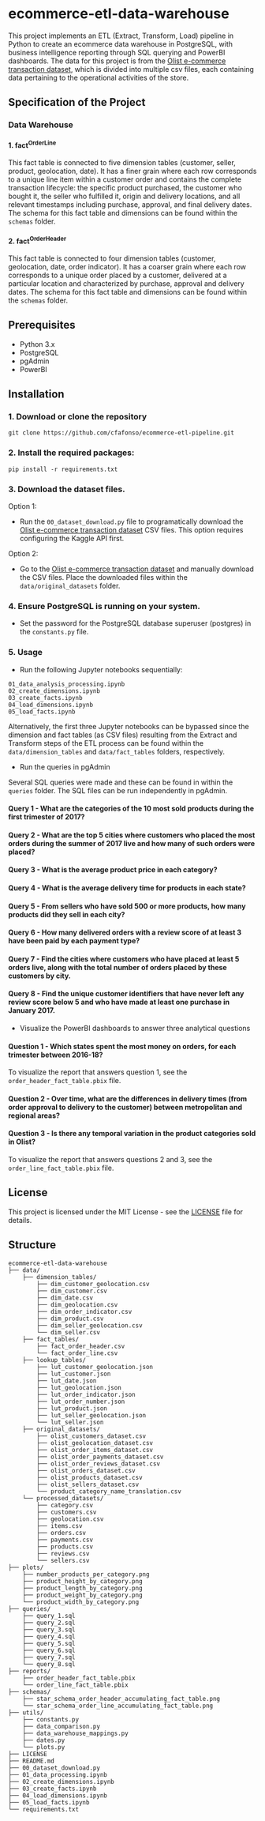 # ecommerce-etl-data-warehouse
This project implements an ETL (Extract, Transform, Load) pipeline in Python to create an ecommerce data warehouse in PostgreSQL, with business intelligence reporting through SQL querying and PowerBI dashboards. The data for this project is from the [Olist e-commerce transaction dataset](https://www.kaggle.com/datasets/olistbr/brazilian-ecommerce), which is divided into multiple csv files, each containing data pertaining to the operational activities of the store.


## Specification of the Project

### Data Warehouse

#### 1. fact<sup>OrderLine</sup>

This fact table is connected to five dimension tables (customer, seller, product, geolocation, date). It has a finer grain where each row corresponds to a unique line item within a customer order and contains the complete transaction lifecycle: the specific product purchased, the customer who bought it, the seller who fulfilled it, origin and delivery locations, and all relevant timestamps including purchase, approval, and final delivery dates. The schema for this fact table and dimensions can be found within the `schemas` folder.

#### 2. fact<sup>OrderHeader</sup>

This fact table is connected to four dimension tables (customer, geolocation, date, order indicator). It has a coarser grain where each row corresponds to a unique order placed by a customer, delivered at a particular location and characterized by purchase, approval and delivery dates. The schema for this fact table and dimensions can be found within the `schemas` folder.


## Prerequisites

- Python 3.x
- PostgreSQL
- pgAdmin
- PowerBI


## Installation

### 1. Download or clone the repository

```git clone https://github.com/cfafonso/ecommerce-etl-pipeline.git```


### 2. Install the required packages:

```pip install -r requirements.txt```


### 3. Download the dataset files.

Option 1: 
- Run the `00_dataset_download.py` file to programatically download the [Olist e-commerce transaction dataset](https://www.kaggle.com/datasets/olistbr/brazilian-ecommerce) CSV files. This option requires configuring the Kaggle API first.


Option 2:

- Go to the [Olist e-commerce transaction dataset](https://www.kaggle.com/datasets/olistbr/brazilian-ecommerce) and manually download the CSV files. Place the downloaded files within the `data/original_datasets` folder.


### 4. Ensure PostgreSQL is running on your system.

- Set the password for the PostgreSQL database superuser (postgres) in the `constants.py` file.


### 5. Usage

- Run the following Jupyter notebooks sequentially:

```
01_data_analysis_processing.ipynb
02_create_dimensions.ipynb
03_create_facts.ipynb
04_load_dimensions.ipynb
05_load_facts.ipynb
```


Alternatively, the first three Jupyter notebooks can be bypassed since the dimension and fact tables (as CSV files) resulting from the Extract and Transform steps of the ETL process can be found within the ```data/dimension_tables``` and ```data/fact_tables``` folders, respectively.


- Run the queries in pgAdmin

Several SQL queries were made and these can be found in within the `queries` folder. The SQL files can be run independently in pgAdmin.

#### Query 1 - What are the categories of the 10 most sold products during the first trimester of 2017?

#### Query 2 - What are the top 5 cities where customers who placed the most orders during the summer of 2017 live and how many of such orders were placed?

#### Query 3 - What is the average product price in each category?

#### Query 4 - What is the average delivery time for products in each state?

#### Query 5 - From sellers who have sold 500 or more products, how many products did they sell in each city?

#### Query 6 - How many delivered orders with a review score of at least 3 have been paid by each payment type?

#### Query 7 - Find the cities where customers who have placed at least 5 orders live, along with the total number of orders placed by these customers by city.

#### Query 8 - Find the unique customer identifiers that have never left any review score below 5 and who have made at least one purchase in January 2017.


- Visualize the PowerBI dashboards to answer three analytical questions

#### Question 1 - Which states spent the most money on orders, for each trimester between 2016-18?

To visualize the report that answers question 1, see the `order_header_fact_table.pbix` file.

#### Question 2 - Over time, what are the differences in delivery times (from order approval to delivery to the customer) between metropolitan and regional areas?

#### Question 3 - Is there any temporal variation in the product categories sold in Olist?

To visualize the report that answers questions 2 and 3, see the `order_line_fact_table.pbix` file.


## License

This project is licensed under the MIT License - see the [LICENSE](LICENSE) file for details.


## Structure

```
ecommerce-etl-data-warehouse
├── data/
    ├── dimension_tables/
        ├── dim_customer_geolocation.csv
        ├── dim_customer.csv
        ├── dim_date.csv
        ├── dim_geolocation.csv
        ├── dim_order_indicator.csv
        ├── dim_product.csv
        ├── dim_seller_geolocation.csv
        └── dim_seller.csv
    ├── fact_tables/
        ├── fact_order_header.csv
        └── fact_order_line.csv
    ├── lookup_tables/
        ├── lut_customer_geolocation.json
        ├── lut_customer.json
        ├── lut_date.json
        ├── lut_geolocation.json
        ├── lut_order_indicator.json
        ├── lut_order_number.json
        ├── lut_product.json
        ├── lut_seller_geolocation.json
        └── lut_seller.json
    ├── original_datasets/
        ├── olist_customers_dataset.csv
        ├── olist_geolocation_dataset.csv
        ├── olist_order_items_dataset.csv
        ├── olist_order_payments_dataset.csv
        ├── olist_order_reviews_dataset.csv
        ├── olist_orders_dataset.csv
        ├── olist_products_dataset.csv
        ├── olist_sellers_dataset.csv
        └── product_category_name_translation.csv
    └── processed_datasets/
        ├── category.csv
        ├── customers.csv
        ├── geolocation.csv
        ├── items.csv
        ├── orders.csv
        ├── payments.csv
        ├── products.csv
        ├── reviews.csv
        └── sellers.csv
├── plots/
    ├── number_products_per_category.png
    ├── product_height_by_category.png
    ├── product_length_by_category.png
    ├── product_weight_by_category.png
    └── product_width_by_category.png
├── queries/
    ├── query_1.sql
    ├── query_2.sql
    ├── query_3.sql
    ├── query_4.sql
    ├── query_5.sql
    ├── query_6.sql
    ├── query_7.sql
    └── query_8.sql
├── reports/
    ├── order_header_fact_table.pbix
    └── order_line_fact_table.pbix
├── schemas/
    ├── star_schema_order_header_accumulating_fact_table.png
    └── star_schema_order_line_accumulating_fact_table.png
├── utils/
    ├── constants.py
    ├── data_comparison.py
    ├── data_warehouse_mappings.py
    ├── dates.py
    └── plots.py
├── LICENSE
├── README.md
├── 00_dataset_download.py
├── 01_data_processing.ipynb
├── 02_create_dimensions.ipynb
├── 03_create_facts.ipynb
├── 04_load_dimensions.ipynb
├── 05_load_facts.ipynb
└── requirements.txt
